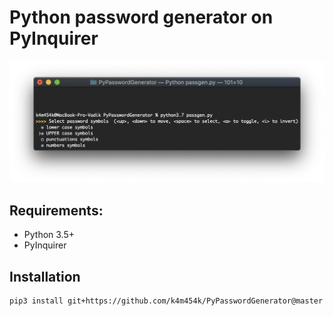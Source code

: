 # **Python password generator on PyInquirer**

![main window](pic/main.png?raw=true)

## Requirements:

- Python 3.5+
- PyInquirer

## Installation

```
pip3 install git+https://github.com/k4m454k/PyPasswordGenerator@master
```